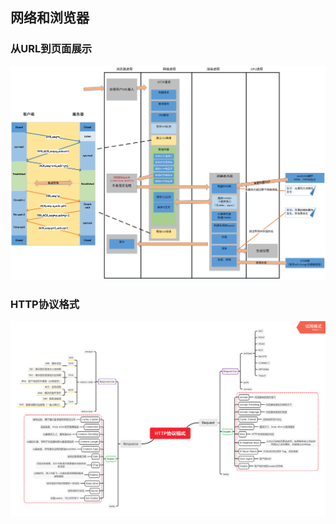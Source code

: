 ## 网络和浏览器
### 从URL到页面展示
![从URL到页面展示](../statics/browser/url&show.png)
### HTTP协议格式
![](../statics/net/httpFormat.png)
